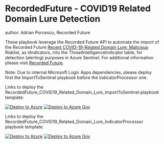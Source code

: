 # RecordedFuture - COVID19 Related Domain Lure Detection
author: Adrian Porcescu, Recorded Future

These playbook leverage the Recorded Future API to automate the import of the Recorded Future [Recent COVID-19-Related Domain Lure: Malicious](https://support.recordedfuture.com/hc/en-us/articles/115003793388-Domain-Risk-Rules) Risklist, as tiIndicators, into the ThreatIntelligenceIndicator table, for detection (alerting) purposes in Azure Sentinel.  For additional information please visit [Recorded Future](https://www.recordedfuture.com/integrations/azure/).

Note: Due to internal Microsoft Logic Apps dependencies, please deploy first the ImportToSentinel playbook before the IndicatorProcessor one.

Links to deploy the RecordedFuture_COVID19_Related_Domain_Lure_ImportToSentinel playbook template:

[![Deploy to Azure](https://aka.ms/deploytoazurebutton)](https://portal.azure.com/#create/Microsoft.Template/uri/https%3A%2F%2Fraw.githubusercontent.com%2FAzure%2FAzure-Sentinel%2Fmaster%2FPlaybooks%2FRecordedFuture_COVID19_Related_Domain_Lure_Detect%2FRecordedFuture_COVID19_Related_Domain_Lure_ImportToSentinel.json)
[![Deploy to Azure Gov](https://aka.ms/deploytoazuregovbutton)](https://portal.azure.us/#create/Microsoft.Template/uri/https%3A%2F%2Fraw.githubusercontent.com%2FAzure%2FAzure-Sentinel%2Fmaster%2FPlaybooks%2FRecordedFuture_COVID19_Related_Domain_Lure_Detect%2FRecordedFuture_COVID19_Related_Domain_Lure_ImportToSentinel.json)

Links to deploy the RecordedFuture_COVID19_Related_Domain_Lure_IndicatorProcessor playbook template:

[![Deploy to Azure](https://aka.ms/deploytoazurebutton)](https://portal.azure.com/#create/Microsoft.Template/uri/https%3A%2F%2Fraw.githubusercontent.com%2FAzure%2FAzure-Sentinel%2Fmaster%2FPlaybooks%2FRecordedFuture_COVID19_Related_Domain_Lure_Detect%2FRecordedFuture_COVID19_Related_Domain_Lure_IndicatorProcessor.json)
[![Deploy to Azure Gov](https://aka.ms/deploytoazuregovbutton)](https://portal.azure.us/#create/Microsoft.Template/uri/https%3A%2F%2Fraw.githubusercontent.com%2FAzure%2FAzure-Sentinel%2Fmaster%2FPlaybooks%2FRecordedFuture_COVID19_Related_Domain_Lure_Detect%2FRecordedFuture_COVID19_Related_Domain_Lure_IndicatorProcessor.json)
